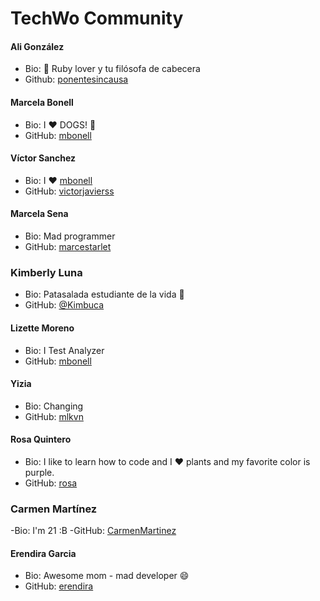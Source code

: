 # TechWo Community

#### Ali González
- Bio: :gem: Ruby lover y tu filósofa de cabecera
- Github: [ponentesincausa](http://github.com/ponentesincausa)

#### Marcela Bonell
- Bio: I :heart: DOGS! :dog:
- GitHub: [mbonell](https://github.com/mbonell)

#### Víctor Sanchez
- Bio: I :heart: [mbonell](https://github.com/mbonell)
- GitHub: [victorjavierss](https://github.com/victorjavierss)

#### Marcela Sena
- Bio: Mad programmer
- GitHub: [marcestarlet](https://github.com/marcestarlet)

### Kimberly Luna
- Bio: Patasalada estudiante de la vida :pear:
- GitHub: [@Kimbuca](https://github.com/Kimbuca)

#### Lizette Moreno
- Bio: I Test Analyzer
- GitHub: [mbonell](https://github.com/milixet)

#### Yizia
- Bio: Changing
- GitHub: [mlkvn](https://github.com/mlkvn)

#### Rosa Quintero
- Bio: I like to learn how to code and I :heart: plants and my favorite color is purple.
- GitHub: [rosa](https://github.com/rosaq)

### Carmen Martínez
-Bio: I'm 21 :B
-GitHub: [CarmenMartinez](https://github.com/CarmenMartinez/)

#### Erendira Garcia
- Bio: Awesome mom - mad developer :smile:
- GitHub: [erendira](https://github.com/erendira)

